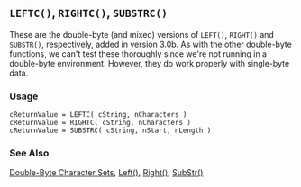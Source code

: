 ## `LEFTC()`, `RIGHTC()`, `SUBSTRC()`

These are the double-byte (and mixed) versions of `LEFT()`, `RIGHT()` and `SUBSTR()`, respectively, added in version 3.0b. As with the other double-byte functions, we can't test these thoroughly since we're not running in a double-byte environment. However, they do work properly with single-byte data.

### Usage

```foxpro
cReturnValue = LEFTC( cString, nCharacters )
cReturnValue = RIGHTC( cString, nCharacters )
cReturnValue = SUBSTRC( cString, nStart, nLength )
```
### See Also

[Double-Byte Character Sets](s4g665.md), [Left()](s4g015.md), [Right()](s4g015.md), [SubStr()](s4g015.md)